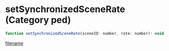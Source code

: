# setSynchronizedSceneRate (Category ped)

```js
function setSynchronizedSceneRate(sceneID: number, rate: number): void
```

[filename](setSynchronizedSceneRate_m.md ':include')